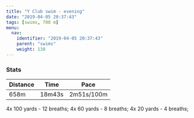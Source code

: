 ```yaml
---
title: "Y Club swim - evening"
date: "2019-04-05 20:37:43"
tags: [swims, 700 m]
menu:
  nav:
    identifier: "2019-04-05 20:37:43"
    parent: "swims"
    weight: 130
---
```


### Stats

| Distance | Time | Pace |
|----------|------|------|
|658m|18m43s|2m51s/100m|

4x 100 yards - 12 breaths;
4x 60 yards - 8 breaths;
4x 20 yards - 4 breaths;
